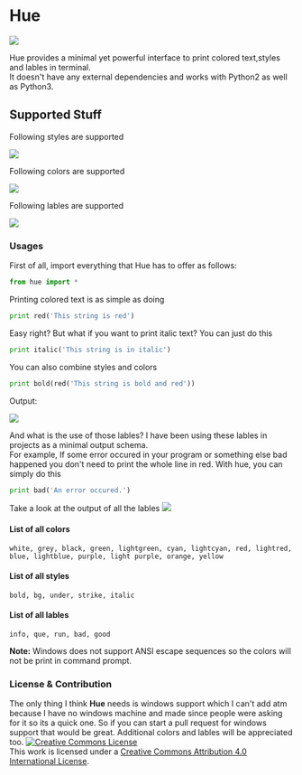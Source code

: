 # Hue
<img src='https://i.imgur.com/coACsyQ.png' />

Hue provides a minimal yet powerful interface to print colored text,styles and lables in terminal.</br>
It doesn't have any external dependencies and works with Python2 as well as Python3.

## Supported Stuff

Following styles are supported

<img src='https://i.imgur.com/899ZtQy.png' />

Following colors are supported

<img src='https://i.imgur.com/9tWvPkD.png' />

Following lables are supported

<img src='https://i.imgur.com/dpJxqT2.png' />

### Usages
First of all, import everything that Hue has to offer as follows:
```python
from hue import *
```
Printing colored text is as simple as doing
```python
print red('This string is red')
```
Easy right?
But what if you want to print italic text?
You can just do this
```python
print italic('This string is in italic')
```
You can also combine styles and colors
```python
print bold(red('This string is bold and red'))
```
Output:

<img src='https://i.imgur.com/Lo7ZyHq.png' />

And what is the use of those lables?</b>
I have been using these lables in projects as a minimal output schema.</br>
For example, If some error occured in your program or something else bad happened you don't need to print the whole line in red. With hue, you can simply do this
```python
print bad('An error occured.')
```
Take a look at the output of all the lables
<img src='https://i.imgur.com/zJ7ZgUi.png' />

#### List of all colors
```
white, grey, black, green, lightgreen, cyan, lightcyan, red, lightred,
blue, lightblue, purple, light purple, orange, yellow
```
#### List of all styles
```
bold, bg, under, strike, italic
```

#### List of all lables
```
info, que, run, bad, good
```

<b>Note:</b> Windows does not support ANSI escape sequences so the colors will not be print in command prompt.

### License & Contribution
The only thing I think <b>Hue</b> needs is windows support which I can't add atm because I have no windows machine and made since people were asking for it so its a quick one. So if you can start a pull request for windows support that would be great. Additional colors and lables will be appreciated too.
<a rel="license" href="http://creativecommons.org/licenses/by/4.0/"><img alt="Creative Commons License" style="border-width:0" src="https://i.creativecommons.org/l/by/4.0/80x15.png" /></a><br />This work is licensed under a <a rel="license" href="http://creativecommons.org/licenses/by/4.0/">Creative Commons Attribution 4.0 International License</a>.
